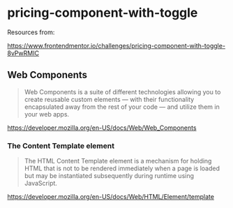 # pricing-component-with-toggle

Resources from: 

https://www.frontendmentor.io/challenges/pricing-component-with-toggle-8vPwRMIC

## Web Components

> Web Components is a suite of different technologies allowing you to create reusable custom elements — with their functionality encapsulated away from the rest of your code — and utilize them in your web apps.

https://developer.mozilla.org/en-US/docs/Web/Web_Components


### The Content Template element
  
> The HTML Content Template element is a mechanism for holding HTML that is not to be rendered immediately when a page is loaded but may be instantiated subsequently during runtime using JavaScript.


https://developer.mozilla.org/en-US/docs/Web/HTML/Element/template
